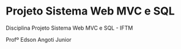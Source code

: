 # Projeto Sistema Web MVC e SQL

   Disciplina Projeto Sistema Web MVC e SQL - IFTM

   Profº Edson Angoti Junior